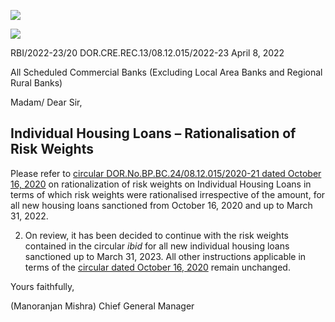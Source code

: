 ![](_page_0_Picture_0.jpeg)

![](_page_0_Picture_2.jpeg)

RBI/2022-23/20 DOR.CRE.REC.13/08.12.015/2022-23 April 8, 2022

All Scheduled Commercial Banks (Excluding Local Area Banks and Regional Rural Banks)

Madam/ Dear Sir,

## **Individual Housing Loans – Rationalisation of Risk Weights**

Please refer to [circular DOR.No.BP.BC.24/08.12.015/2020-21 dated October 16, 2020](https://rbi.org.in/Scripts/NotificationUser.aspx?Id=11984&Mode=0) on rationalization of risk weights on Individual Housing Loans in terms of which risk weights were rationalised irrespective of the amount, for all new housing loans sanctioned from October 16, 2020 and up to March 31, 2022.

2. On review, it has been decided to continue with the risk weights contained in the circular *ibid* for all new individual housing loans sanctioned up to March 31, 2023. All other instructions applicable in terms of the [circular dated October 16, 2020](https://rbi.org.in/Scripts/NotificationUser.aspx?Id=11984&Mode=0) remain unchanged.

Yours faithfully,

(Manoranjan Mishra) Chief General Manager